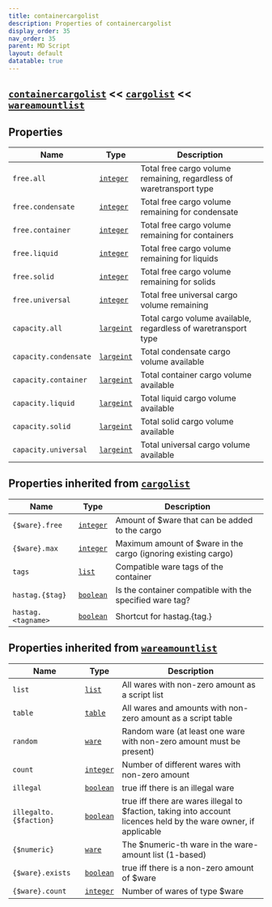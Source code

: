 ```yaml
---
title: containercargolist
description: Properties of containercargolist
display_order: 35
nav_order: 35
parent: MD Script
layout: default
datatable: true
---
```


##  [`containercargolist`](./containercargolist.html)  <<  [`cargolist`](./cargolist.html)  <<  [`wareamountlist`](./wareamountlist.html) 


## Properties

| Name | Type | Description |
|------|------|-------------|
| `free.all` | [`integer`](./integer.html) | Total free cargo volume remaining, regardless of waretransport type |
| `free.condensate` | [`integer`](./integer.html) | Total free cargo volume remaining for condensate |
| `free.container` | [`integer`](./integer.html) | Total free cargo volume remaining for containers |
| `free.liquid` | [`integer`](./integer.html) | Total free cargo volume remaining for liquids |
| `free.solid` | [`integer`](./integer.html) | Total free cargo volume remaining for solids |
| `free.universal` | [`integer`](./integer.html) | Total free universal cargo volume remaining |
| `capacity.all` | [`largeint`](./largeint.html) | Total cargo volume available, regardless of waretransport type |
| `capacity.condensate` | [`largeint`](./largeint.html) | Total condensate cargo volume available |
| `capacity.container` | [`largeint`](./largeint.html) | Total container cargo volume available |
| `capacity.liquid` | [`largeint`](./largeint.html) | Total liquid cargo volume available |
| `capacity.solid` | [`largeint`](./largeint.html) | Total solid cargo volume available |
| `capacity.universal` | [`largeint`](./largeint.html) | Total universal cargo volume available |

## Properties inherited from [`cargolist`](./cargolist.html)

| Name | Type | Description |
|------|------|-------------|
| `{$ware}.free` | [`integer`](./integer.html) | Amount of $ware that can be added to the cargo |
| `{$ware}.max` | [`integer`](./integer.html) | Maximum amount of $ware in the cargo (ignoring existing cargo) |
| `tags` | [`list`](./list.html) | Compatible ware tags of the container |
| `hastag.{$tag}` | [`boolean`](./boolean.html) | Is the container compatible with the specified ware tag? |
| `hastag.<tagname>` | [`boolean`](./boolean.html) | Shortcut for hastag.{tag.<tagname>} |

## Properties inherited from [`wareamountlist`](./wareamountlist.html)

| Name | Type | Description |
|------|------|-------------|
| `list` | [`list`](./list.html) | All wares with non-zero amount as a script list |
| `table` | [`table`](./table.html) | All wares and amounts with non-zero amount as a script table |
| `random` | [`ware`](./ware.html) | Random ware (at least one ware with non-zero amount must be present) |
| `count` | [`integer`](./integer.html) | Number of different wares with non-zero amount |
| `illegal` | [`boolean`](./boolean.html) | true iff there is an illegal ware |
| `illegalto.{$faction}` | [`boolean`](./boolean.html) | true iff there are wares illegal to $faction, taking into account licences held by the ware owner, if applicable |
| `{$numeric}` | [`ware`](./ware.html) | The $numeric-th ware in the ware-amount list (1-based) |
| `{$ware}.exists` | [`boolean`](./boolean.html) | true iff there is a non-zero amount of $ware |
| `{$ware}.count` | [`integer`](./integer.html) | Number of wares of type $ware |



